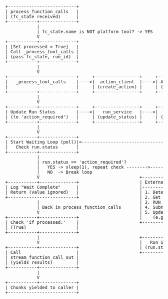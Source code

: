 <pre>
+--------------------------+
| process_function_calls   |
| (fc_state received)      |
+-----------+--------------+
            |
            | fc_state.name is NOT platform tool? -> YES
            V
+-----------+--------------+
| [Set processed = True]   |
| Call _process_tool_calls |
| (pass fc_state, run_id)  |
+-----------+--------------+
            |
            V
+--------------------------+     +-----------------+     +-----------------+
|   _process_tool_calls    |---->|  action_client  |---->| Action Storage  |
|                          |     | (create_action) |     | (Save Tool Inv.)|
+-----------+--------------+     +-----------------+     +-----------------+
            |
            V
+-----------+--------------+     +-----------------+     +-----------------+
| Update Run Status        |---->|   run_service   |---->|   Run Storage   |
| (to 'action_required')   |     | (update_status) |     | (run.status set)|
+-----------+--------------+     +-----------------+     +-----------------+
            |
            V
+-----------+--------------+
| Start Waiting Loop (poll)|<------------------------------------+
|   Check run.status       |                                     |
+-----------+--------------+                                     |
            |                                                     |
            | run.status == 'action_required'?                    |
            |   YES -> sleep(1), repeat check -------->----------->+
            |   NO  -> Break loop
            V                                      +--------------------------+
+-----------+--------------+                       | External Tool Executor   |
| Log "Wait Complete"      |                       |--------------------------|
| Return (value ignored)   |                       | 1. Detect 'action_req'   |
+--------------------------+                       | 2. Get action details    |
            |                                      | 3. RUN ACTUAL TOOL LOGIC |
            | Back in process_function_calls       | 4. Submit tool output    |
            V                                      | 5. Update run status     |
+-----------+--------------+                       |    (e.g., 'completed')   |
| Check 'if processed:'    |                       +------------+-------------+
| (True)                   |                                    | Updates
+-----------+--------------+                                    V
            |                                      +-----------------+
            V                                      |   Run Storage   |
+-----------+--------------+                       | (run.status updated) |
| Call                     |                       +-----------------+
| stream_function_call_out |
| (yields results)         |
+-----------+--------------+
            |
            V
+-----------+--------------+
| Chunks yielded to caller |
+--------------------------+
</pre>
